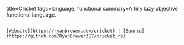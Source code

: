 title=Cricket
tags=language, functional
summary=A tiny lazy objective functional language.
~~~~~~

[Website](https://ryanbrewer.dev/cricket) | [Source](https://github.com/RyanBrewer317/cricket_rs)

